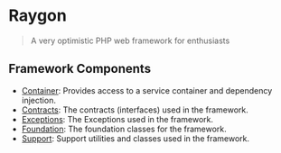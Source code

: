 # Raygon

> A very optimistic PHP web framework for enthusiasts

## Framework Components

- [Container](/../../tree/master/src/Container): Provides access to a service container and dependency injection.
- [Contracts](/../../tree/master/src/Contracts): The contracts (interfaces) used in the framework.
- [Exceptions](/../../tree/master/src/Exceptions): The Exceptions used in the framework.
- [Foundation](/../../tree/master/src/Foundation): The foundation classes for the framework.
- [Support](/../../tree/master/src/Support): Support utilities and classes used in the framework.
